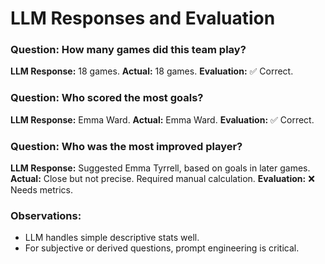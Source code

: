 # LLM Responses and Evaluation

### Question: How many games did this team play?
**LLM Response:** 18 games.
**Actual:** 18 games.
**Evaluation:** ✅ Correct.

### Question: Who scored the most goals?
**LLM Response:** Emma Ward.
**Actual:** Emma Ward.
**Evaluation:** ✅ Correct.

### Question: Who was the most improved player?
**LLM Response:** Suggested Emma Tyrrell, based on goals in later games.
**Actual:** Close but not precise. Required manual calculation.
**Evaluation:** ❌ Needs metrics.

### Observations:
- LLM handles simple descriptive stats well.
- For subjective or derived questions, prompt engineering is critical.
